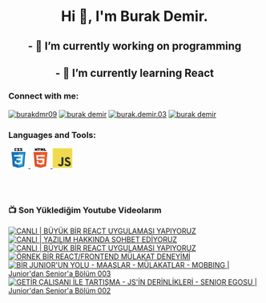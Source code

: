 <h1 align="center">Hi 👋, I'm Burak Demir.</h1>
<h2 align="center">- 🔭 I’m currently working on programming</h2>
<h2 align="center">- 🌱 I’m currently learning React</h2>

<h3 align="left">Connect with me:</h3>
<p align="left">
<a href="https://twitter.com/burakdmr09" target="blank"><img align="center" src="https://raw.githubusercontent.com/rahuldkjain/github-profile-readme-generator/master/src/images/icons/Social/twitter.svg" alt="burakdmr09" height="30" width="40" /></a>
<a href="https://linkedin.com/in/burak-demir-8a5410189/" target="blank"><img align="center" src="https://raw.githubusercontent.com/rahuldkjain/github-profile-readme-generator/master/src/images/icons/Social/linked-in-alt.svg" alt="burak demir" height="30" width="40" /></a>
<a href="https://www.instagram.com/burakdmr.dev/" target="blank"><img align="center" src="https://raw.githubusercontent.com/rahuldkjain/github-profile-readme-generator/master/src/images/icons/Social/instagram.svg" alt="burak.demir.03" height="30" width="40" /></a>
<a href="https://www.youtube.com/channel/UCDdNshkQY13SfUZh4JgkcQg" target="blank"><img align="center" src="https://raw.githubusercontent.com/rahuldkjain/github-profile-readme-generator/master/src/images/icons/Social/youtube.svg" alt="burak demir" height="30" width="40" /></a>
</p>

<h3 align="left">Languages and Tools:</h3>
<p align="left"> <a href="https://www.w3schools.com/css/" target="_blank"> <img src="https://raw.githubusercontent.com/devicons/devicon/master/icons/css3/css3-original-wordmark.svg" alt="css3" width="40" height="40"/> </a> <a href="https://www.w3.org/html/" target="_blank"> <img src="https://raw.githubusercontent.com/devicons/devicon/master/icons/html5/html5-original-wordmark.svg" alt="html5" width="40" height="40"/> </a> <a href="https://developer.mozilla.org/en-US/docs/Web/JavaScript" target="_blank"> <img src="https://raw.githubusercontent.com/devicons/devicon/master/icons/javascript/javascript-original.svg" alt="javascript" width="40" height="40"/> </a> </p>
<br />

#

### 📺 Son Yüklediğim Youtube Videolarım

<!-- BEGIN YOUTUBE-CARDS -->
[![CANLI | BÜYÜK BİR REACT UYGULAMASI YAPIYORUZ](https://ytcards.demolab.com/?id=A9JdqyzrSnY&title=CANLI+%7C+B%C3%9CY%C3%9CK+B%C4%B0R+REACT+UYGULAMASI+YAPIYORUZ&lang=en&timestamp=1669841089&background_color=%230d1117&title_color=%23ffffff&stats_color=%23dedede&width=250 "CANLI | BÜYÜK BİR REACT UYGULAMASI YAPIYORUZ")](https://www.youtube.com/watch?v=A9JdqyzrSnY)
[![CANLI | YAZILIM HAKKINDA SOHBET EDİYORUZ](https://ytcards.demolab.com/?id=CS-0rjSxoxo&title=CANLI+%7C+YAZILIM+HAKKINDA+SOHBET+ED%C4%B0YORUZ&lang=en&timestamp=1669884545&background_color=%230d1117&title_color=%23ffffff&stats_color=%23dedede&width=250 "CANLI | YAZILIM HAKKINDA SOHBET EDİYORUZ")](https://www.youtube.com/watch?v=CS-0rjSxoxo)
[![CANLI | BÜYÜK BİR REACT UYGULAMASI YAPIYORUZ](https://ytcards.demolab.com/?id=YWhI923_m_c&title=CANLI+%7C+B%C3%9CY%C3%9CK+B%C4%B0R+REACT+UYGULAMASI+YAPIYORUZ&lang=en&timestamp=1669020501&background_color=%230d1117&title_color=%23ffffff&stats_color=%23dedede&width=250 "CANLI | BÜYÜK BİR REACT UYGULAMASI YAPIYORUZ")](https://www.youtube.com/watch?v=YWhI923_m_c)
[![ÖRNEK BİR REACT/FRONTEND MÜLAKAT DENEYİMİ](https://ytcards.demolab.com/?id=yNWCFSQxN4E&title=%C3%96RNEK+B%C4%B0R+REACT%2FFRONTEND+M%C3%9CLAKAT+DENEY%C4%B0M%C4%B0&lang=en&timestamp=1666105241&background_color=%230d1117&title_color=%23ffffff&stats_color=%23dedede&width=250 "ÖRNEK BİR REACT/FRONTEND MÜLAKAT DENEYİMİ")](https://www.youtube.com/watch?v=yNWCFSQxN4E)
[![BİR JUNIOR'UN YOLU - MAAŞLAR - MÜLAKATLAR - MOBBING | Junior'dan Senior'a Bölüm 003](https://ytcards.demolab.com/?id=-mwsRNfpa7A&title=B%C4%B0R+JUNIOR%27UN+YOLU+-+MAA%C5%9ELAR+-+M%C3%9CLAKATLAR+-+MOBBING+%7C+Junior%27dan+Senior%27a+B%C3%B6l%C3%BCm+003&lang=en&timestamp=1665508613&background_color=%230d1117&title_color=%23ffffff&stats_color=%23dedede&width=250 "BİR JUNIOR'UN YOLU - MAAŞLAR - MÜLAKATLAR - MOBBING | Junior'dan Senior'a Bölüm 003")](https://www.youtube.com/watch?v=-mwsRNfpa7A)
[![GETİR ÇALIŞANI İLE TARTIŞMA - JS'İN DERİNLİKLERİ - SENIOR EGOSU | Junior'dan Senior'a Bölüm 002](https://ytcards.demolab.com/?id=yNg0Q6YsXQE&title=GET%C4%B0R+%C3%87ALI%C5%9EANI+%C4%B0LE+TARTI%C5%9EMA+-+JS%27%C4%B0N+DER%C4%B0NL%C4%B0KLER%C4%B0+-+SENIOR+EGOSU+%7C+Junior%27dan+Senior%27a+B%C3%B6l%C3%BCm+002&lang=en&timestamp=1664290838&background_color=%230d1117&title_color=%23ffffff&stats_color=%23dedede&width=250 "GETİR ÇALIŞANI İLE TARTIŞMA - JS'İN DERİNLİKLERİ - SENIOR EGOSU | Junior'dan Senior'a Bölüm 002")](https://www.youtube.com/watch?v=yNg0Q6YsXQE)
<!-- END YOUTUBE-CARDS -->

<!--
**burakndmr/burakndmr** is a ✨ _special_ ✨ repository because its `README.md` (this file) appears on your GitHub profile.

Here are some ideas to get you started:


- 🌱 I’m currently learning ...
- 👯 I’m looking to collaborate on ...
- 🤔 I’m looking for help with ...
- 💬 Ask me about ...
- 📫 How to reach me: ...
- 😄 Pronouns: ...
- ⚡ Fun fact: ...
-->
